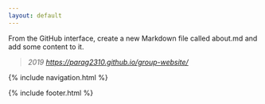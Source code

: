```yaml
---
layout: default
---
```


From the GitHub interface, create a new Markdown file called about.md and add some content to it.
> *2019 https://parag2310.github.io/group-website/*

{% include navigation.html %}

{% include footer.html %}

